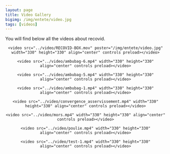 ```yaml
---
layout: page
title: Video Gallery
bigimg: /img/entete/video.jpg
tags: [videos]
---
```


You will find below all the videos about recovid.

<div class="tab-content" align="center">
    <script src="http://api.html5media.info/1.1.8/html5media.min.js"></script>

    <video src="../video/RECOVID-BOX.mov" poster="/img/entete/video.jpg" width="330" height="330" align="center" controls preload></video>

    <video src="../video/ambubag-6.mp4" width="330" height="330" align="center" controls preload></video>

</div>


<div class="tab-content" align="center">
    <script src="http://api.html5media.info/1.1.8/html5media.min.js"></script>

    <video src="../video/ambubag-5.mp4" width="330" height="330" align="center" controls preload></video>

    <video src="../video/ambubag-1.mp4" width="330" height="330" align="center" controls preload></video>
</div>

<div class="tab-content" align="center">
    <script src="http://api.html5media.info/1.1.8/html5media.min.js"></script>

    <video src="../video/convergence_asservissement.mp4" width="330" height="330" align="center" controls preload></video>

    <video src="../video/mors.mp4" width="330" height="330" align="center" controls preload></video>

</div>

<div class="tab-content" align="center">
    <script src="http://api.html5media.info/1.1.8/html5media.min.js"></script>

    <video src="../video/poulie.mp4" width="330" height="330" align="center" controls preload></video>

    <video src="../video/test-1.mp4" width="330" height="330" align="center" controls preload></video>

</div>
